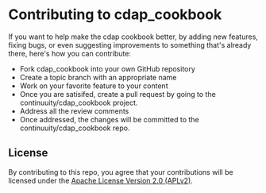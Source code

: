 # Contributing to cdap_cookbook

If you want to help make the cdap cookbook better, by adding new features, fixing bugs, or even suggesting improvements to something that's already there, here's how you can contribute:

 * Fork cdap_cookbook into your own GitHub repository
 * Create a topic branch with an appropriate name
 * Work on your favorite feature to your content
 * Once you are satisifed, create a pull request by going to the continuuity/cdap_cookbook project.
 * Address all the review comments
 * Once addressed, the changes will be committed to the continuuity/cdap_cookbook repo.

## License

By contributing to this repo, you agree that your contributions will be licensed under the [Apache License Version 2.0 (APLv2)](LICENSE).
